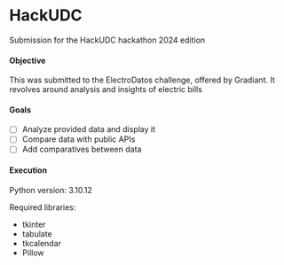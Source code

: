 # HackUDC
Submission for the HackUDC hackathon 2024 edition

#### Objective
This was submitted to the ElectroDatos challenge, offered by Gradiant. It revolves around analysis and insights of electric bills

#### Goals
- [ ] Analyze provided data and display it
- [ ] Compare data with public APIs
- [ ] Add comparatives between data

#### Execution
Python version:
3.10.12

Required libraries:
- tkinter
- tabulate
- tkcalendar
- Pillow 
